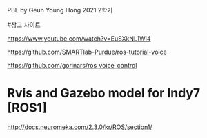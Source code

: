 PBL by Geun Young Hong
2021 2학기 

#참고 사이트

https://www.youtube.com/watch?v=EuSXkNL1Wi4

https://github.com/SMARTlab-Purdue/ros-tutorial-voice

https://github.com/gorinars/ros_voice_control

# Rvis and Gazebo model for Indy7 [ROS1]
http://docs.neuromeka.com/2.3.0/kr/ROS/section1/
